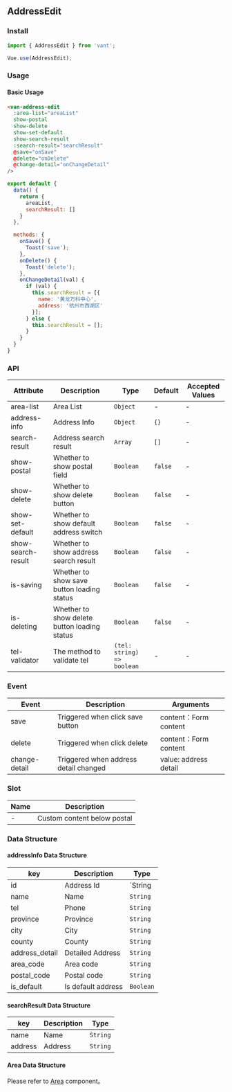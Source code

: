 ## AddressEdit

### Install
``` javascript
import { AddressEdit } from 'vant';

Vue.use(AddressEdit);
```

### Usage

#### Basic Usage


```html
<van-address-edit
  :area-list="areaList"
  show-postal
  show-delete
  show-set-default
  show-search-result
  :search-result="searchResult"
  @save="onSave"
  @delete="onDelete"
  @change-detail="onChangeDetail"
/>
```

```javascript
export default {
  data() {
    return {
      areaList,
      searchResult: []
    }
  },

  methods: {
    onSave() {
      Toast('save');
    },
    onDelete() {
      Toast('delete');
    },
    onChangeDetail(val) {
      if (val) {
        this.searchResult = [{
          name: '黄龙万科中心',
          address: '杭州市西湖区'
        }];
      } else {
        this.searchResult = [];
      }
    }
  }
}
```


### API

| Attribute | Description | Type | Default | Accepted Values |
|-----------|-----------|-----------|-------------|-------------|
| area-list | Area List | `Object` | - | - |
| address-info | Address Info | `Object` | `{}` | - |
| search-result | Address search result | `Array` | `[]` | - |
| show-postal | Whether to show postal field | `Boolean` | `false` | - |
| show-delete | Whether to show delete button | `Boolean` | `false` | - |
| show-set-default | Whether to show default address switch | `Boolean` | `false` | - |
| show-search-result | Whether to show address search result | `Boolean` | `false` | - |
| is-saving | Whether to show save button loading status | `Boolean` | `false` | - |
| is-deleting | Whether to show delete button loading status | `Boolean` | `false` | - |
| tel-validator | The method to validate tel | `(tel: string) => boolean` | - | - |

### Event

| Event | Description | Arguments |
|-----------|-----------|-----------|
| save | Triggered when click save button | content：Form content |
| delete | Triggered when click delete | content：Form content |
| change-detail | Triggered when address detail changed | value: address detail |

### Slot

| Name | Description |
|-----------|-----------|
| - | Custom content below postal |

### Data Structure

#### addressInfo Data Structure
| key | Description | Type |
|-----------|-----------|-----------|
| id | Address Id | `String | Number` |
| name | Name | `String` |
| tel | Phone | `String` |
| province | Province | `String` |
| city | City | `String` |
| county | County | `String` |
| address_detail | Detailed Address | `String` |
| area_code | Area code | `String` |
| postal_code | Postal code | `String` |
| is_default | Is default address | `Boolean` |

#### searchResult Data Structure
| key | Description | Type |
|-----------|-----------|-----------|
| name | Name | `String` |
| address | Address | `String` |

#### Area Data Structure
Please refer to [Area](#/en-US/area) component。
